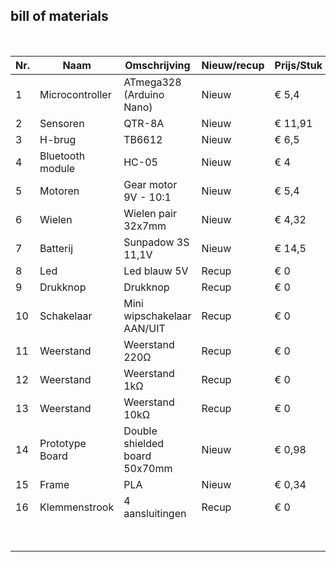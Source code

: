 ## bill of materials
<br />

|Nr.  |Naam              |Omschrijving                   |Nieuw/recup|Prijs/Stuk|Aantal|Subtotaal|
|-----|------------------|-------------------------------|-----------|----------|------|---------|
|1    |Microcontroller	 |ATmega328 (Arduino Nano)	     |Nieuw      |€ 5,4	    |1	   |€ 5,4    |
|2	  |Sensoren	         |QTR-8A	                       |Nieuw      |€ 11,91   |1	   |€ 11,91  |
|3	  |H-brug	           |TB6612	                       |Nieuw      |€ 6,5	    |1	   |€ 6,5    |
|4	  |Bluetooth module	 |HC-05	                         |Nieuw      |€ 4	      |1	   |€ 4      |
|5	  |Motoren	         |Gear motor 9V - 10:1	         |Nieuw      |€ 5,4     |2	   |€ 10,8   |
|6	  |Wielen	           |Wielen pair 32x7mm	           |Nieuw      |€ 4,32	  |1	   |€ 4,32   |
|7	  |Batterij	         |Sunpadow 3S 11,1V	             |Nieuw      |€ 14,5    |1	   |€ 14,5   |
|8	  |Led	             |Led blauw 5V	                 |Recup      |€ 0	      |1	   |€ 0      |
|9	  |Drukknop	         |Drukknop 	                     |Recup      |€ 0	      |1	   |€ 0      |
|10	  |Schakelaar	       |Mini wipschakelaar AAN/UIT	   |Recup      |€ 0	      |1	   |€ 0      |
|11	  |Weerstand	       |Weerstand 220Ω	               |Recup      |€ 0	      |1	   |€ 0      | 
|12	  |Weerstand	       |Weerstand 1kΩ	                 |Recup      |€ 0	      |3	   |€ 0      |
|13	  |Weerstand	       |Weerstand 10kΩ	               |Recup      |€ 0	      |1	   |€ 0      |
|14	  |Prototype Board   |Double shielded board 50x70mm	 |Nieuw      |€ 0,98	  |1	   |€ 0,98   |
|15	  |Frame	           |PLA	                           |Nieuw      |€ 0,34	  |1	   |€ 0,34   |
|16	  |Klemmenstrook	   |4 aansluitingen                |Recup      |€ 0   	  |1	   |€ 0      |
|     |                  |                               |           |   |Totaal prijs:|€ 58,75  |
                                                                        
                                                                                              
